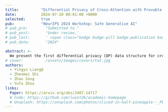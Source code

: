 ```yaml
---
title:          "Differential Privacy of Cross-Attention with Provable Guarantee"
date:           2024-07-20 00:01:00 +0800
selected:       true
pub:            "NeurIPS 2024 Workshop: Safe Generative AI"
# pub_pre:        "Submitted to "
# pub_post:       'Under review.'
# pub_last:       ' <span class="badge badge-pill badge-publication badge-success">Spotlight</span>'
# pub_date:       "2024"

abstract: >-
  We present the first differential privacy (DP) data structure for cross-attention modules—securing sensitive information in key and value matrices across AI applications like retrieval-augmented generation and guided stable diffusion—with theoretical guarantees on privacy and efficiency, robustness to adaptive attacks, and potential to inspire future privacy designs in large generative models.
# cover:          /assets/images/covers/tat.jpg
authors:
  - Yingyu Liang@
  - Zhenmei Shi
  - Zhao Song
  - Yufa Zhou
links:
  Paper: https://arxiv.org/abs/2407.14717
  # Code: https://github.com/luost26/academic-homepage
  # Unsplash: https://unsplash.com/photos/sliced-in-half-pineapple--_PLJZmHZzk
---
```

